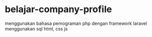 # belajar-company-profile
menggunakan bahasa pemograman php dengan framework laravel
menggunakan sql
html, css js
